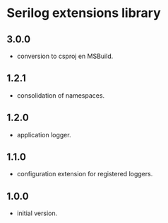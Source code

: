 # Serilog extensions library

## 3.0.0

- conversion to csproj en MSBuild.

## 1.2.1

- consolidation of namespaces.

## 1.2.0

- application logger.

## 1.1.0

- configuration extension for registered loggers.

## 1.0.0

- initial version.

